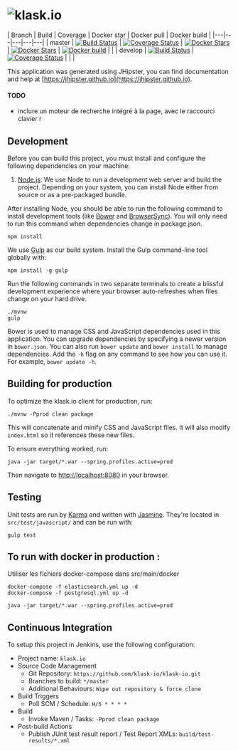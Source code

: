 # ![klask.io](https://raw.githubusercontent.com/klask-io/klask-io/master/src/main/webapp/content/images/logo-klask.png)

| Branch  | Build  | Coverage  | Docker star  | Docker pull  | Docker build  |
|---|---|---|---|---|
| master  | [![Build Status](https://img.shields.io/travis/klask-io/klask-io/master.svg?style=flat-square)](https://travis-ci.org/klask-io/klask-io)  | [![Coverage Status](https://img.shields.io/coveralls/klask-io/klask-io/master.svg?style=flat-square)](https://coveralls.io/github/klask-io/klask-io?branch=master) | [![Docker Stars](https://img.shields.io/docker/stars/klask/klask-io.svg?style=flat-square)](https://hub.docker.com/r/klask/klask.io/)  | [![Docker Stars](https://img.shields.io/docker/pulls/klask/klask-io.svg?style=flat-square)](https://hub.docker.com/r/klask/klask.io/)  | [![Docker build](https://img.shields.io/docker/automated/klask/klask.io.svg)](https://hub.docker.com/r/klask/klask.io/builds/)  |   |
| develop  | [![Build Status](https://img.shields.io/travis/klask-io/klask-io/develop.svg?style=flat-square)](https://travis-ci.org/klask-io/klask-io)  | [![Coverage Status](https://img.shields.io/coveralls/klask-io/klask-io/develop.svg?style=flat-square)](https://coveralls.io/github/klask-io/klask-io?branch=develop)  |   |   |


This application was generated using JHipster, you can find documentation and help at [https://jhipster.github.io](https://jhipster.github.io).
#### TODO
- inclure un moteur de recherche intégré à la page, avec le raccourci clavier r
## Development

Before you can build this project, you must install and configure the following dependencies on your machine:

1. [Node.js][]: We use Node to run a development web server and build the project.
   Depending on your system, you can install Node either from source or as a pre-packaged bundle.

After installing Node, you should be able to run the following command to install development tools (like
[Bower][] and [BrowserSync][]). You will only need to run this command when dependencies change in package.json.

    npm install

We use [Gulp][] as our build system. Install the Gulp command-line tool globally with:

    npm install -g gulp

Run the following commands in two separate terminals to create a blissful development experience where your browser
auto-refreshes when files change on your hard drive.

    ./mvnw
    gulp

Bower is used to manage CSS and JavaScript dependencies used in this application. You can upgrade dependencies by
specifying a newer version in `bower.json`. You can also run `bower update` and `bower install` to manage dependencies.
Add the `-h` flag on any command to see how you can use it. For example, `bower update -h`.


## Building for production

To optimize the klask.io client for production, run:

    ./mvnw -Pprod clean package

This will concatenate and minify CSS and JavaScript files. It will also modify `index.html` so it references
these new files.

To ensure everything worked, run:

    java -jar target/*.war --spring.profiles.active=prod

Then navigate to [http://localhost:8080](http://localhost:8080) in your browser.

## Testing

Unit tests are run by [Karma][] and written with [Jasmine][]. They're located in `src/test/javascript/` and can be run with:

    gulp test


## To run with docker in production :

Utiliser les fichiers docker-compose dans src/main/docker
    
    docker-compose -f elasticsearch.yml up -d
    docker-compose -f postgresql.yml up -d
    
    java -jar target/*.war --spring.profiles.active=prod




## Continuous Integration

To setup this project in Jenkins, use the following configuration:

* Project name: `klask.io`
* Source Code Management
    * Git Repository: `https://github.com/klask-io/klask-io.git`
    * Branches to build: `*/master`
    * Additional Behaviours: `Wipe out repository & force clone`
* Build Triggers
    * Poll SCM / Schedule: `H/5 * * * *`
* Build
    * Invoke Maven / Tasks: `-Pprod clean package`
* Post-build Actions
    * Publish JUnit test result report / Test Report XMLs: `build/test-results/*.xml`

[JHipster]: https://jhipster.github.io/
[Node.js]: https://nodejs.org/
[Bower]: http://bower.io/
[Gulp]: http://gulpjs.com/
[BrowserSync]: http://www.browsersync.io/
[Karma]: http://karma-runner.github.io/
[Jasmine]: http://jasmine.github.io/2.0/introduction.html
[Protractor]: https://angular.github.io/protractor/
